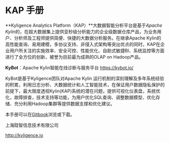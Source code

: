 # KAP 手册

**Kyligence Analytics Platform（KAP）**大数据智能分析平台是基于*Apache Kylin*的，在超大数据集上提供亚秒级分析能力的企业级数据仓库产品，为业务用户、分析师及工程师提供简便、快捷的大数据分析服务。在继承Apache Kylin的高性能查询、易用建模，多协议支持、非侵入式架构等突出优点的同时，KAP在企业用户所关注的实施效率、安全可控、性能优化、自助式敏捷BI、系统监控等方面进行了全方位的创新，被誉为目前最为成熟的OLAP on Hadoop产品。



**KyBot**：Apache Kylin智能在线诊断与服务平台  https://kybot.io/

KyBot是基于Kyligence团队对Apache Kylin 运行机制的深刻理解及多年系统经验的积累，利用日志分析、大数据统计和人工智能技术，在保证用户数据隐私保护的前提下，最大限度透视Kylin(KAP)系统的潜在问题，提供可视化仪表盘，系统优化，故障排查，技术支持等功能，为用户优化SQL查询、调整数据模型、优化存储、充分利用Hadoop集群等提供数据支撑和优化建议。



本手册可以在[Gitbook](https://www.gitbook.com/book/kyligence/kap-manual)浏览或下载。

上海跬智信息技术有限公司

http://kyligence.io